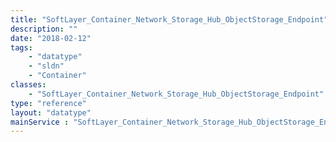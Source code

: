 ```yaml
---
title: "SoftLayer_Container_Network_Storage_Hub_ObjectStorage_Endpoint"
description: ""
date: "2018-02-12"
tags:
    - "datatype"
    - "sldn"
    - "Container"
classes:
    - "SoftLayer_Container_Network_Storage_Hub_ObjectStorage_Endpoint"
type: "reference"
layout: "datatype"
mainService : "SoftLayer_Container_Network_Storage_Hub_ObjectStorage_Endpoint"
---
```

